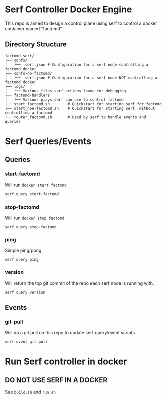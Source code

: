 # Serf Controller Docker Engine

This repo is aimed to design a control plane using serf to control a docker container named "factomd"

## Directory Structure

```
factomd-serf/
├── confs/
│   └──  serf.json # Configuration for a serf node controlling a factomd docker
├── confs-no-factomd/
│   └──  serf.json # Configuration for a serf node NOT controlling a factomd docker
├── logs/
│   └── Various files serf actions leave for debugging
├── factomd-handlers
│   └── Various plays serf can use to control factomd
├── start_factomd.sh 		# Quickstart for starting serf for factomd
├── start_non-factomd.sh 	# Quickstart for starting serf, without controlling a factomd
└── router_factomd.sh 		# Used by serf to handle events and queries
```

# Serf Queries/Events

## Queries

### start-factomd

Will run `docker start factomd`

```
serf query start-factomd
```

### stop-factomd

Will run `docker stop factomd`

```
serf query stop-factomd
```

### ping

Simple ping/pong

```
serf query ping
```

### version

Will return the top git commit of the repo each serf node is running with.

```
serf query version
```

## Events

### git-pull

Will do a git pull on this repo to update serf query/event scripts

```
serf event git-pull
```

# Run Serf controller in docker

## DO NOT USE SERF IN A DOCKER


See `build.sh` and `run.sh` 